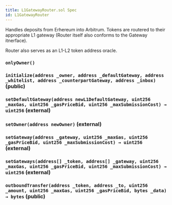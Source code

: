 ```yaml
---
title: L1GatewayRouter.sol Spec
id: L1GatewayRouter
---
```


Handles deposits from Erhereum into Arbitrum. Tokens are routered to their appropriate L1 gateway (Router itself also conforms to the Gateway itnerface).

Router also serves as an L1-L2 token address oracle.

### `onlyOwner()`

### `initialize(address _owner, address _defaultGateway, address _whitelist, address _counterpartGateway, address _inbox)` (public)

### `setDefaultGateway(address newL1DefaultGateway, uint256 _maxGas, uint256 _gasPriceBid, uint256 _maxSubmissionCost) → uint256` (external)

### `setOwner(address newOwner)` (external)

### `setGateway(address _gateway, uint256 _maxGas, uint256 _gasPriceBid, uint256 _maxSubmissionCost) → uint256` (external)

### `setGateways(address[] _token, address[] _gateway, uint256 _maxGas, uint256 _gasPriceBid, uint256 _maxSubmissionCost) → uint256` (external)

### `outboundTransfer(address _token, address _to, uint256 _amount, uint256 _maxGas, uint256 _gasPriceBid, bytes _data) → bytes` (public)
